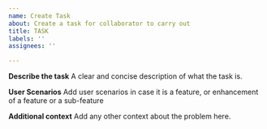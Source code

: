 ```yaml
---
name: Create Task
about: Create a task for collaborator to carry out
title: TASK
labels: ''
assignees: ''

---
```


**Describe the task**
A clear and concise description of what the task is.

**User Scenarios**
Add user scenarios in case it is a feature, or enhancement of a feature or a sub-feature

**Additional context**
Add any other context about the problem here.
